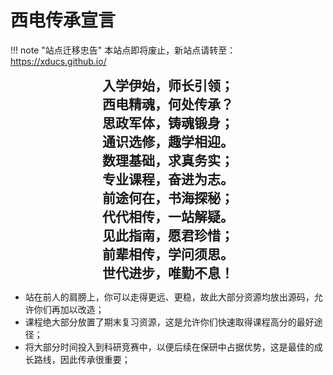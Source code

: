# 西电传承宣言

!!! note "站点迁移忠告"
    本站点即将废止，新站点请转至：https://xducs.github.io/
    
<div style="text-align: center; font-size: 1.5em; font-weight: 600;" markdown="1">
入学伊始，师长引领；
</div>
<div style="text-align: center; font-size: 1.5em; font-weight: 600;" markdown="1">
西电精魂，何处传承？
</div>
<div style="text-align: center; font-size: 1.5em; font-weight: 600;" markdown="1">
思政军体，铸魂锻身；
</div>
<div style="text-align: center; font-size: 1.5em; font-weight: 600;" markdown="1">
通识选修，趣学相迎。
</div>
<div style="text-align: center; font-size: 1.5em; font-weight: 600;" markdown="1">
数理基础，求真务实；
</div>
<div style="text-align: center; font-size: 1.5em; font-weight: 600;" markdown="1">
专业课程，奋进为志。
</div>
<div style="text-align: center; font-size: 1.5em; font-weight: 600;" markdown="1">
前途何在，书海探秘；
</div>
<div style="text-align: center; font-size: 1.5em; font-weight: 600;" markdown="1">
代代相传，一站解疑。
</div>
<div style="text-align: center; font-size: 1.5em; font-weight: 600;" markdown="1">
见此指南，愿君珍惜；
</div>
<div style="text-align: center; font-size: 1.5em; font-weight: 600;" markdown="1">
前辈相传，学问须思。
</div>
<div style="text-align: center; font-size: 1.5em; font-weight: 600;" markdown="1">
世代进步，唯勤不息！
</div>

+ 站在前人的肩膀上，你可以走得更远、更稳，故此大部分资源均放出源码，允许你们再加以改造；
+ 课程绝大部分放置了期末复习资源，这是允许你们快速取得课程高分的最好途径；
+ 将大部分时间投入到科研竞赛中，以便后续在保研中占据优势，这是最佳的成长路线，因此传承很重要；
